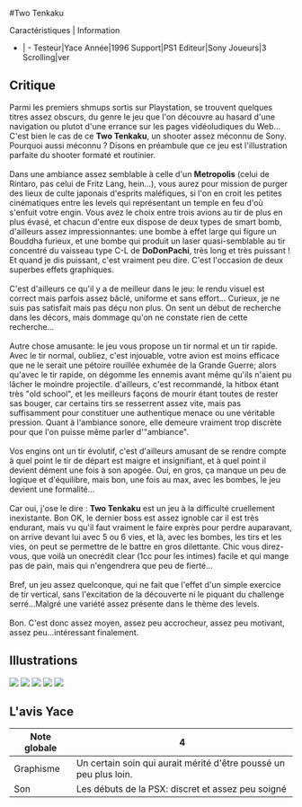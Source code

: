 #Two Tenkaku

Caractéristiques | Information
- | -
Testeur|Yace
Année|1996
Support|PS1
Editeur|Sony
Joueurs|3
Scrolling|ver

## Critique
Parmi les premiers shmups sortis sur Playstation, se trouvent quelques titres assez obscurs, du genre le jeu que l'on découvre au hasard d'une navigation ou plutot d'une errance sur les pages vidéoludiques du Web... C'est bien le cas de ce <b>Two Tenkaku</b>, un shooter assez méconnu de Sony. Pourquoi aussi méconnu ? Disons en préambule que ce jeu est l'illustration parfaite du shooter formaté et routinier. <br/><br/>Dans une ambiance assez semblable à celle d'un <b>Metropolis</b> (celui de Rintaro, pas celui de Fritz Lang, hein...), vous aurez pour mission de purger des lieux de culte japonais d'esprits maléfiques, si l'on en croit les petites cinématiques entre les levels qui représentant un temple en feu d'où s'enfuit votre engin. Vous avez le choix entre trois avions au tir de plus en plus évasé, et chacun d'entre eux dispose de deux types de smart bomb, d'ailleurs assez impressionnantes: une bombe à effet large qui figure un Bouddha furieux, et une bombe qui produit un laser quasi-semblable  au tir concentré du vaisseau type C-L de <b>DoDonPachi</b>, très long et très puissant ! Et quand je dis puissant, c'est vraiment peu dire. C'est l'occasion de deux superbes effets graphiques.<br/><br/>C'est d'ailleurs ce qu'il y a de meilleur dans le jeu: le rendu visuel est correct mais parfois assez bâclé, uniforme et sans effort... Curieux, je ne suis pas satisfait mais pas déçu non plus. On sent un début de recherche dans les décors, mais dommage qu'on ne constate rien de cette recherche...<br/><br/>Autre chose amusante: le jeu vous propose un tir normal et un tir rapide. Avec le tir normal, oubliez, c'est injouable, votre avion est moins efficace que ne le serait une pétoire rouillée exhumée de la Grande Guerre; alors qu'avec le tir rapide, on dégomme les ennemis avant même qu'ils n'aient pu lâcher le moindre projectile. d'ailleurs, c'est recommandé, la hitbox étant très "old school", et les meilleurs façons de mourir étant toutes de rester sas bouger, car certains tirs se resserrent assez vite, mais pas suffisamment pour constituer une authentique menace ou une véritable pression. Quant à l'ambiance sonore, elle demeure vraiment trop discrète pour que l'on puisse même parler d'"ambiance".<br/><br/>Vos engins ont un tir évolutif, c'est d'ailleurs amusant de se rendre compte à quel point le tir de départ est maigre et insignifiant, et à quel point il devient dément une fois à son apogée. Oui, en gros, ça manque un peu de logique et d'équilibre, mais bon, une fois au max, avec les bombes, le jeu devient une formalité...<br/><br/>Car oui, j'ose le dire : <b>Two Tenkaku</b> est un jeu à la difficulté cruellement inexistante. Bon OK, le dernier boss est assez ignoble car il est très endurant, mais vu qu'il faut vraiment le faire exprès pour perdre auparavant, on arrive devant lui avec 5 ou 6 vies, et là, avec les bombes, les tirs et les vies, on peut se permettre de le battre en gros dilettante. Chic vous direz-vous, que voilà un onecrédit clear (1cc pour les intimes) facile et qui mange pas de pain, mais qui n'engendrera que peu de fierté...<br/><br/>Bref, un jeu assez quelconque, qui ne fait que l'effet d'un simple exercice de tir vertical, sans l'excitation de la découverte ni le piquant du challenge serré...Malgré une variété assez présente dans le thème des levels.<br/><br/>Bon. C'est donc assez moyen, assez peu accrocheur, assez peu motivant, assez peu...intéressant finalement.

## Illustrations
![](http://www.shmup.com/images/thumbs/img_fiche_1_1002.jpg)
![](http://www.shmup.com/images/thumbs/img_fiche_2_1002.jpg)
![](http://www.shmup.com/images/thumbs/img_fiche_3_1002.jpg)
![](http://www.shmup.com/images/thumbs/img_fiche_4_1002.jpg)
![](http://www.shmup.com/images/thumbs/img_fiche_5_1002.jpg)

## L'avis Yace
Note globale|4
-|-
Graphisme|Un certain soin qui aurait mérité d'être poussé un peu plus loin.
Son|Les débuts de la PSX: discret et assez peu soigné
